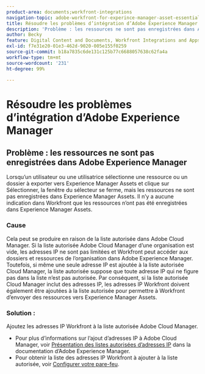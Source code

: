 ```yaml
---
product-area: documents;workfront-integrations
navigation-topic: adobe-workfront-for-experince-manager-asset-essentials
title: Résoudre les problèmes d’intégration d’Adobe Experience Manager
description: 'Problème : les ressources ne sont pas enregistrées dans Adobe Experience Manager'
author: Becky
feature: Digital Content and Documents, Workfront Integrations and Apps
exl-id: f7e31e20-01e3-462d-9020-005e155f0259
source-git-commit: b18a7835c6de131c125b77c6688057638c62fa4a
workflow-type: tm+mt
source-wordcount: '231'
ht-degree: 99%

---
```


# Résoudre les problèmes d’intégration d’Adobe Experience Manager

## Problème : les ressources ne sont pas enregistrées dans Adobe Experience Manager

Lorsqu’un utilisateur ou une utilisatrice sélectionne une ressource ou un dossier à exporter vers Experience Manager Assets et clique sur Sélectionner, la fenêtre du sélecteur se ferme, mais les ressources ne sont pas enregistrées dans Experience Manager Assets. Il n’y a aucune indication dans Workfront que les ressources n’ont pas été enregistrées dans Experience Manager Assets.

### Cause

Cela peut se produire en raison de la liste autorisée dans Adobe Cloud Manager. Si la liste autorisée Adobe Cloud Manager d’une organisation est vide, les adresses IP ne sont pas limitées et Workfront peut accéder aux dossiers et ressources de l’organisation dans Adobe Experience Manager. Toutefois, si même une seule adresse IP est ajoutée à la liste autorisée Cloud Manager, la liste autorisée suppose que toute adresse IP qui ne figure pas dans la liste n’est pas autorisée. Par conséquent, si la liste autorisée Cloud Manager inclut des adresses IP, les adresses IP Workfront doivent également être ajoutées à la liste autorisée pour permettre à Workfront d’envoyer des ressources vers Experience Manager Assets.

### Solution :

Ajoutez les adresses IP Workfront à la liste autorisée Adobe Cloud Manager.

* Pour plus d’informations sur l’ajout d’adresses IP à Adobe Cloud Manager, voir [Présentation des listes autorisées d’adresses IP](https://experienceleague.adobe.com/fr/docs/experience-manager-cloud-service/content/implementing/using-cloud-manager/ip-allow-lists/introduction) dans la documentation d’Adobe Experience Manager.
* Pour obtenir la liste des adresses IP Workfront à ajouter à la liste autorisée, voir [Configurer votre pare-feu](/help/quicksilver/administration-and-setup/get-started-wf-administration/configure-your-firewall.md).
